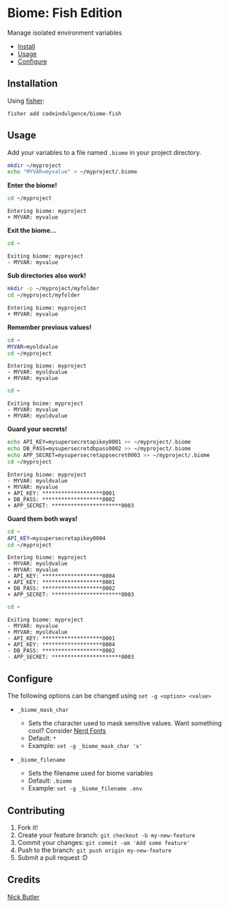 Biome: Fish Edition
===================

Manage isolated environment variables

- [Install](#installation)
- [Usage](#usage)
- [Configure](#configure)

Installation
------------

Using [fisher][1]:

```fish
fisher add codeindulgence/biome-fish
```


Usage
-----

Add your variables to a file named `.biome` in your project directory.

```sh
mkdir ~/myproject
echo "MYVAR=myvalue" > ~/myproject/.biome
```

**Enter the biome!**

```sh
cd ~/myproject
```

```
Entering biome: myproject
+ MYVAR: myvalue
```

**Exit the biome...**

```sh
cd ~
```

```
Exiting biome: myproject
- MYVAR: myvalue
```

**Sub directories also work!**

```sh
mkdir -p ~/myproject/myfolder
cd ~/myproject/myfolder
```

```
Entering biome: myproject
+ MYVAR: myvalue
```

**Remember previous values!**

```sh
cd ~
MYVAR=myoldvalue
cd ~/myproject
```

```
Entering biome: myproject
- MYVAR: myoldvalue
+ MYVAR: myvalue
```

```sh
cd ~
```

```
Exiting boime: myproject
- MYVAR: myvalue
+ MYVAR: myoldvalue
```

**Guard your secrets!**

```sh
echo API_KEY=mysupersecretapikey0001 >> ~/myproject/.biome
echo DB_PASS=mysupersecretdbpass0002 >> ~/myproject/.biome
echo APP_SECRET=mysupersecretappsecret0003 >> ~/myproject/.biome
cd ~/myproject
```

```
Entering biome: myproject
- MYVAR: myoldvalue
+ MYVAR: myvalue
+ API_KEY: *******************0001
+ DB_PASS: *******************0002
+ APP_SECRET: **********************0003
```

**Guard them both ways!**

```sh
cd ~
API_KEY=mysupersecretapikey0004
cd ~/myproject
```

```
Entering biome: myproject
- MYVAR: myoldvalue
+ MYVAR: myvalue
- API_KEY: *******************0004
+ API_KEY: *******************0001
+ DB_PASS: *******************0002
+ APP_SECRET: **********************0003
```

```sh
cd ~
```

```
Exiting biome: myproject
- MYVAR: myvalue
+ MYVAR: myoldvalue
- API_KEY: *******************0001
+ API_KEY: *******************0004
- DB_PASS: *******************0002
- APP_SECRET: **********************0003
```


Configure
---------

The following options can be changed using `set -g <option> <value>`

- `_biome_mask_char`
  - Sets the character used to mask sensitive values. Want something cool?
    Consider [Nerd Fonts][2]
  - Default: `*`
  - Example: `set -g _biome_mask_char 'x'`

- `_biome_filename`
  - Sets the filename used for biome variables
  - Default: `.biome`
  - Example: `set -g _biome_filename .env`


Contributing
------------
1. Fork it!
2. Create your feature branch: `git checkout -b my-new-feature`
3. Commit your changes: `git commit -am 'Add some feature'`
4. Push to the branch: `git push origin my-new-feature`
5. Submit a pull request :D


Credits
-------
[Nick Butler](https://github.com/codeindulgence)


[1]: https://github.com/jorgebucaran/fisher
[2]: https://www.nerdfonts.com/
